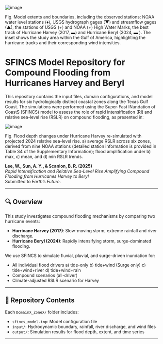 ![image](https://github.com/user-attachments/assets/564e09ca-89fa-4bf9-8a22-d27537096f9c)

Fig. Model extents and boundaries, including the observed stations: NOAA water level stations (♦), USGS hydrograph gages (▼) and streamflow gages (▲), the stations of USGS (+) and NOAA (+) High Water Marks, the best track of Hurricane Harvey (2017, ▬) and Hurricane Beryl (2024, ▬ ). The inset shows the study area within the Gulf of America, highlighting the hurricane tracks and their corresponding wind intensities.

# SFINCS Model Repository for Compound Flooding from Hurricanes Harvey and Beryl

This repository contains the input files, domain configurations, and model results for six hydrologically distinct coastal zones along the Texas Gulf Coast. The simulations were performed using the Super-Fast INundation of CoastS (SFINCS) model to assess the role of rapid intensification (RI) and relative sea-level rise (RSLR) on compound flooding, as presented in:

![image](https://github.com/user-attachments/assets/fdf991d6-8e53-4069-8815-f9abbe55c634)

Fig. Flood depth changes under Hurricane Harvey re-simulated with projected 2024 relative sea-level rise. a) average RSLR across six zones, derived from nine NOAA stations (detailed station information is provided in Table S4 of the Supplementary Information); flood amplification under b) max, c) mean, and d) min RSLR trends.

**Lee, W., Sun, A. Y., & Scanlon, B. R. (2025)**  
*Rapid Intensification and Relative Sea-Level Rise Amplifying Compound Flooding from Hurricanes Harvey to Beryl*  
Submitted to _Earth’s Future_.

---

## 🔍 Overview

This study investigates compound flooding mechanisms by comparing two hurricane events:

- **Hurricane Harvey (2017)**: Slow-moving storm, extreme rainfall and river discharge.
- **Hurricane Beryl (2024)**: Rapidly intensifying storm, surge-dominated flooding.

We use SFINCS to simulate fluvial, pluvial, and surge-driven inundation for:
- All individual flood drivers
  a) tide-only
  b) tide+wind (Surge only)
  c) tide+wind+river
  d) tide+wind+rain  
- Compound scenarios (all-driver)
- Climate-adjusted RSLR scenario for Harvey

---

## 📂 Repository Contents

Each `DomainX_ZoneX/` folder includes:
- `sfincs_model.inp`: Model configuration file
- `input/`: Hydrodynamic boundary, rainfall, river discharge, and wind files
- `output/`: Simulation results for flood depth, extent, and time series

---
